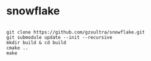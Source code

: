 # snowflake


```shell

git clone https://github.com/gzxultra/snowflake.git
git submodule update --init --recursive
mkdir build & cd build
cmake ..
make

```

